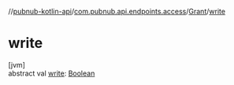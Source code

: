 //[pubnub-kotlin-api](../../../index.md)/[com.pubnub.api.endpoints.access](../index.md)/[Grant](index.md)/[write](write.md)

# write

[jvm]\
abstract val [write](write.md): [Boolean](https://kotlinlang.org/api/core/kotlin-stdlib/kotlin/-boolean/index.html)
